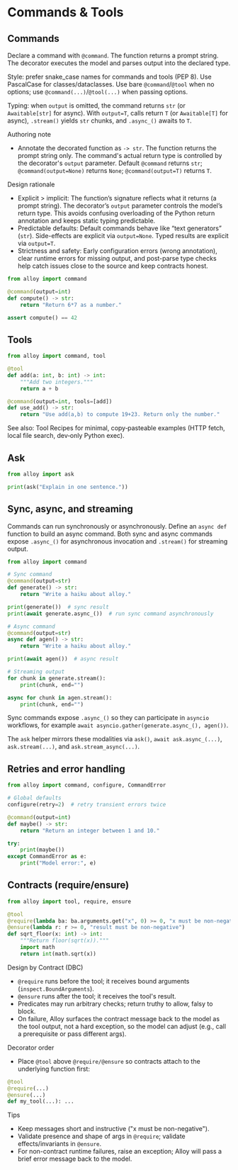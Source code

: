 # Commands & Tools

## Commands

Declare a command with `@command`. The function returns a prompt string. The decorator executes the model and parses output into the declared type.

Style: prefer snake_case names for commands and tools (PEP 8). Use PascalCase for classes/dataclasses. Use bare `@command`/`@tool` when no options; use `@command(...)`/`@tool(...)` when passing options.

Typing: when `output` is omitted, the command returns `str` (or `Awaitable[str]` for async). With `output=T`, calls return `T` (or `Awaitable[T]` for async), `.stream()` yields `str` chunks, and `.async_()` awaits to `T`.

Authoring note
- Annotate the decorated function as `-> str`. The function returns the prompt string only. The command's actual return type is controlled by the decorator's `output` parameter. Default `@command` returns `str`; `@command(output=None)` returns `None`; `@command(output=T)` returns `T`.

Design rationale
- Explicit > implicit: The function’s signature reflects what it returns (a prompt string). The decorator’s `output` parameter controls the model’s return type. This avoids confusing overloading of the Python return annotation and keeps static typing predictable.
- Predictable defaults: Default commands behave like “text generators” (`str`). Side-effects are explicit via `output=None`. Typed results are explicit via `output=T`.
- Strictness and safety: Early configuration errors (wrong annotation), clear runtime errors for missing output, and post-parse type checks help catch issues close to the source and keep contracts honest.

```python
from alloy import command

@command(output=int)
def compute() -> str:
    return "Return 6*7 as a number."

assert compute() == 42
```

## Tools

```python
from alloy import command, tool

@tool
def add(a: int, b: int) -> int:
    """Add two integers."""
    return a + b

@command(output=int, tools=[add])
def use_add() -> str:
    return "Use add(a,b) to compute 19+23. Return only the number."
```

See also: Tool Recipes for minimal, copy‑pasteable examples (HTTP fetch, local file search, dev‑only Python exec).

## Ask

```python
from alloy import ask

print(ask("Explain in one sentence."))
```

## Sync, async, and streaming

Commands can run synchronously or asynchronously. Define an `async def`
function to build an async command. Both sync and async commands expose
`.async_()` for asynchronous invocation and `.stream()` for streaming
output.

```python
from alloy import command

# Sync command
@command(output=str)
def generate() -> str:
    return "Write a haiku about alloy."

print(generate())  # sync result
print(await generate.async_())  # run sync command asynchronously

# Async command
@command(output=str)
async def agen() -> str:
    return "Write a haiku about alloy."

print(await agen())  # async result

# Streaming output
for chunk in generate.stream():
    print(chunk, end="")

async for chunk in agen.stream():
    print(chunk, end="")
```

Sync commands expose `.async_()` so they can participate in `asyncio`
workflows, for example `await asyncio.gather(generate.async_(), agen())`.

The `ask` helper mirrors these modalities via `ask()`, `await ask.async_(...)`,
`ask.stream(...)`, and `ask.stream_async(...)`.

## Retries and error handling

```python
from alloy import command, configure, CommandError

# Global defaults
configure(retry=2)  # retry transient errors twice

@command(output=int)
def maybe() -> str:
    return "Return an integer between 1 and 10."

try:
    print(maybe())
except CommandError as e:
    print("Model error:", e)
```

## Contracts (require/ensure)

```python
from alloy import tool, require, ensure

@tool
@require(lambda ba: ba.arguments.get("x", 0) >= 0, "x must be non-negative")
@ensure(lambda r: r >= 0, "result must be non-negative")
def sqrt_floor(x: int) -> int:
    """Return floor(sqrt(x))."""
    import math
    return int(math.sqrt(x))
```

Design by Contract (DBC)
- `@require` runs before the tool; it receives bound arguments (`inspect.BoundArguments`).
- `@ensure` runs after the tool; it receives the tool's result.
- Predicates may run arbitrary checks; return truthy to allow, falsy to block.
- On failure, Alloy surfaces the contract message back to the model as the tool output, not a hard exception, so the model can adjust (e.g., call a prerequisite or pass different args).

Decorator order
- Place `@tool` above `@require/@ensure` so contracts attach to the underlying function first:

```python
@tool
@require(...)
@ensure(...)
def my_tool(...): ...
```

Tips
- Keep messages short and instructive ("x must be non-negative").
- Validate presence and shape of args in `@require`; validate effects/invariants in `@ensure`.
- For non-contract runtime failures, raise an exception; Alloy will pass a brief error message back to the model.
